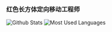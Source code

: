 ### 红色长方体定向移动工程师

![Github Stats](https://github-readme-stats.vercel.app/api?username=aiceking&show_icons=true&theme=dark&count_private=true)
![Most Used Languages](https://github-readme-stats.vercel.app/api/top-langs/?username=aiceking&theme=dark&layout=compact)
